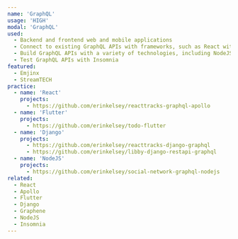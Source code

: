 ```yaml
---
name: 'GraphQL'
usage: 'HIGH'
modal: 'GraphQL'
used:
  - Backend and frontend web and mobile applications
  - Connect to existing GraphQL APIs with frameworks, such as React with Apollo, and Flutter with GraphQL Flutter
  - Build GraphQL APIs with a variety of technologies, including NodeJS and Django with Graphene
  - Test GraphQL APIs with Insomnia
featured:
  - Emjinx
  - StreamTECH
practice:
  - name: 'React'
    projects:
      - https://github.com/erinkelsey/reacttracks-graphql-apollo
  - name: 'Flutter'
    projects:
      - https://github.com/erinkelsey/todo-flutter
  - name: 'Django'
    projects:
      - https://github.com/erinkelsey/reacttracks-django-graphql
      - https://github.com/erinkelsey/libby-django-restapi-graphql
  - name: 'NodeJS'
    projects:
      - https://github.com/erinkelsey/social-network-graphql-nodejs
related:
  - React
  - Apollo
  - Flutter
  - Django
  - Graphene
  - NodeJS
  - Insomnia
---
```

